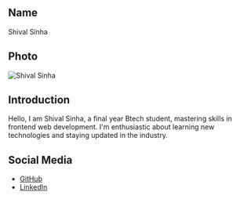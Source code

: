 ## Name
Shival Sinha

## Photo
![Shival Sinha]()

## Introduction
Hello, I am Shival Sinha, a final year Btech student, mastering skills in frontend web development. I'm enthusiastic about learning new technologies and staying updated in the industry.

## Social Media
- [GitHub](https://github.com/Mr-DarkFire)
- [LinkedIn](https://www.linkedin.com/in/shival-s-7498b01a5)